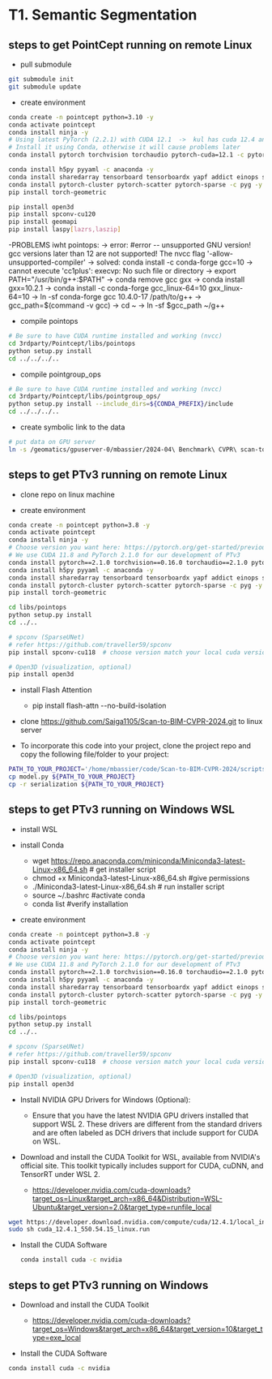 # T1. Semantic Segmentation

## steps to get PointCept running on remote Linux
- pull submodule
```bash
git submodule init
git submodule update
```
- create environment

```bash
conda create -n pointcept python=3.10 -y
conda activate pointcept
conda install ninja -y
# Using latest PyTorch (2.2.1) with CUDA 12.1  ->  kul has cuda 12.4 and torch 2.2.2, gcc (GCC) 13.2.1 
# Install it using Conda, otherwise it will cause problems later
conda install pytorch torchvision torchaudio pytorch-cuda=12.1 -c pytorch -c nvidia

conda install h5py pyyaml -c anaconda -y
conda install sharedarray tensorboard tensorboardx yapf addict einops scipy plyfile termcolor timm -c conda-forge -y
conda install pytorch-cluster pytorch-scatter pytorch-sparse -c pyg -y
pip install torch-geometric

pip install open3d
pip install spconv-cu120
pip install geomapi
pip install laspy[lazrs,laszip]

```
-PROBLEMS iwht pointops:
    -> error: #error -- unsupported GNU version! gcc versions later than 12 are not supported! The nvcc flag '-allow-unsupported-compiler' -> solved: conda install -c conda-forge gcc=10
     -> cannot execute 'cc1plus': execvp: No such file or directory -> export PATH="/usr/bin/g++:$PATH"
     -> conda remove gcc gxx -> conda install gxx=10.2.1
     -> conda install -c conda-forge gcc_linux-64=10 gxx_linux-64=10
     -> ln -sf conda-forge gcc 10.4.0-17 /path/to/g++
    -> gcc_path=$(command -v gcc)
    -> cd ~
    -> ln -sf $gcc_path ~/g++



- compile pointops
```bash
# Be sure to have CUDA runtime installed and working (nvcc)
cd 3rdparty/Pointcept/libs/pointops
python setup.py install
cd ../../../..
```
- compile pointgroup_ops
```bash
# Be sure to have CUDA runtime installed and working (nvcc)
cd 3rdparty/Pointcept/libs/pointgroup_ops/
python setup.py install --include_dirs=${CONDA_PREFIX}/include  
cd ../../../..
```

- create symbolic link to the data
```bash
# put data on GPU server
ln -s /geomatics/gpuserver-0/mbassier/2024-04\ Benchmark\ CVPR\ scan-to-BIM/ data
```




## steps to get PTv3 running on remote Linux

- clone repo on linux machine

- create environment
```bash
conda create -n pointcept python=3.8 -y
conda activate pointcept
conda install ninja -y
# Choose version you want here: https://pytorch.org/get-started/previous-versions/
# We use CUDA 11.8 and PyTorch 2.1.0 for our development of PTv3
conda install pytorch==2.1.0 torchvision==0.16.0 torchaudio==2.1.0 pytorch-cuda=11.8 -c pytorch -c nvidia
conda install h5py pyyaml -c anaconda -y
conda install sharedarray tensorboard tensorboardx yapf addict einops scipy plyfile termcolor timm -c conda-forge -y
conda install pytorch-cluster pytorch-scatter pytorch-sparse -c pyg -y
pip install torch-geometric

cd libs/pointops
python setup.py install
cd ../..

# spconv (SparseUNet)
# refer https://github.com/traveller59/spconv
pip install spconv-cu118  # choose version match your local cuda version

# Open3D (visualization, optional)
pip install open3d
```
- install Flash Attention
    - pip install flash-attn --no-build-isolation

- clone https://github.com/Saiga1105/Scan-to-BIM-CVPR-2024.git to linux server

- To incorporate this code into your project, clone the project repo and copy the following file/folder to your project:
```bash
PATH_TO_YOUR_PROJECT='/home/mbassier/code/Scan-to-BIM-CVPR-2024/scripts'
cp model.py ${PATH_TO_YOUR_PROJECT} 
cp -r serialization ${PATH_TO_YOUR_PROJECT}
```


## steps to get PTv3 running on Windows WSL

- install WSL
- install Conda
    - wget https://repo.anaconda.com/miniconda/Miniconda3-latest-Linux-x86_64.sh # get installer script
    - chmod +x Miniconda3-latest-Linux-x86_64.sh #give permissions
    - ./Miniconda3-latest-Linux-x86_64.sh # run installer script
    - source ~/.bashrc #activate conda
    - conda list #verify installation

- create environment
```bash
conda create -n pointcept python=3.8 -y
conda activate pointcept
conda install ninja -y
# Choose version you want here: https://pytorch.org/get-started/previous-versions/
# We use CUDA 11.8 and PyTorch 2.1.0 for our development of PTv3
conda install pytorch==2.1.0 torchvision==0.16.0 torchaudio==2.1.0 pytorch-cuda=11.8 -c pytorch -c nvidia
conda install h5py pyyaml -c anaconda -y
conda install sharedarray tensorboard tensorboardx yapf addict einops scipy plyfile termcolor timm -c conda-forge -y
conda install pytorch-cluster pytorch-scatter pytorch-sparse -c pyg -y
pip install torch-geometric

cd libs/pointops
python setup.py install
cd ../..

# spconv (SparseUNet)
# refer https://github.com/traveller59/spconv
pip install spconv-cu118  # choose version match your local cuda version

# Open3D (visualization, optional)
pip install open3d
```

- Install NVIDIA GPU Drivers for Windows (Optional):
    - Ensure that you have the latest NVIDIA GPU drivers installed that support WSL 2. These drivers are different from the standard drivers and are often labeled as DCH drivers that include support for CUDA on WSL.

- Download and install the CUDA Toolkit for WSL, available from NVIDIA's official site. This toolkit typically includes support for CUDA, cuDNN, and TensorRT under WSL 2.
    - https://developer.nvidia.com/cuda-downloads?target_os=Linux&target_arch=x86_64&Distribution=WSL-Ubuntu&target_version=2.0&target_type=runfile_local
```bash
wget https://developer.download.nvidia.com/compute/cuda/12.4.1/local_installers/cuda_12.4.1_550.54.15_linux.run
sudo sh cuda_12.4.1_550.54.15_linux.run
```

- Install the CUDA Software
    ```bash
    conda install cuda -c nvidia
    ```

## steps to get PTv3 running on Windows
- Download and install the CUDA Toolkit
    - https://developer.nvidia.com/cuda-downloads?target_os=Windows&target_arch=x86_64&target_version=10&target_type=exe_local

- Install the CUDA Software
```bash
conda install cuda -c nvidia
```